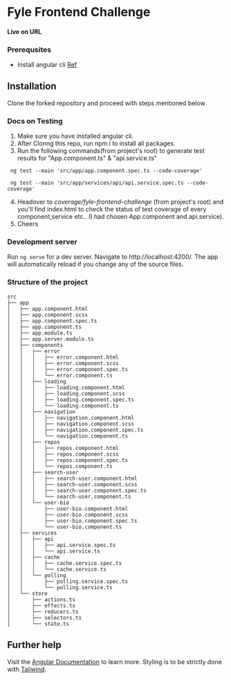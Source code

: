 # Fyle Frontend Challenge

#### Live on URL

### Prerequsites

- Install angular cli [Ref](https://angular.io/cli)

## Installation

Clone the forked repository and proceed with steps mentioned below

### Docs on Testing

1. Make sure you have installed angular cli.
2. After Clonng this repo, run npm i to install all packages.
3. Run the following commands(from project's root) to generate test results for "App.component.ts" & "api.service.ts"

```
 ng test --main 'src/app/app.component.spec.ts --code-coverage'

 ng test --main 'src/app/services/api/api.service.spec.ts --code-coverage'
```

4. Headover to _coverage/fyle-frontend-challenge_ (from project's root) and you'll find index.html to check the status of test coverage of every component,service etc.. (I had chosen App.component and api.service).
5. Cheers

### Development server

Run `ng serve` for a dev server. Navigate to http://localhost:4200/. The app will automatically reload if you change any of the source files.

### Structure of the project

```
src
├── app
│   ├── app.component.html
│   ├── app.component.scss
│   ├── app.component.spec.ts
│   ├── app.component.ts
│   ├── app.module.ts
│   ├── app.server.module.ts
│   ├── components
│   │   ├── error
│   │   │   ├── error.component.html
│   │   │   ├── error.component.scss
│   │   │   ├── error.component.spec.ts
│   │   │   └── error.component.ts
│   │   ├── loading
│   │   │   ├── loading.component.html
│   │   │   ├── loading.component.scss
│   │   │   ├── loading.component.spec.ts
│   │   │   └── loading.component.ts
│   │   ├── navigation
│   │   │   ├── navigation.component.html
│   │   │   ├── navigation.component.scss
│   │   │   ├── navigation.component.spec.ts
│   │   │   └── navigation.component.ts
│   │   ├── repos
│   │   │   ├── repos.component.html
│   │   │   ├── repos.component.scss
│   │   │   ├── repos.component.spec.ts
│   │   │   └── repos.component.ts
│   │   ├── search-user
│   │   │   ├── search-user.component.html
│   │   │   ├── search-user.component.scss
│   │   │   ├── search-user.component.spec.ts
│   │   │   └── search-user.component.ts
│   │   └── user-bio
│   │       ├── user-bio.component.html
│   │       ├── user-bio.component.scss
│   │       ├── user-bio.component.spec.ts
│   │       └── user-bio.component.ts
│   ├── services
│   │   ├── api
│   │   │   ├── api.service.spec.ts
│   │   │   └── api.service.ts
│   │   ├── cache
│   │   │   ├── cache.service.spec.ts
│   │   │   └── cache.service.ts
│   │   └── polling
│   │       ├── polling.service.spec.ts
│   │       └── polling.service.ts
│   └── store
│       ├── actions.ts
│       ├── effects.ts
│       ├── reducers.ts
│       ├── selectors.ts
│       └── state.ts

```

## Further help

Visit the [Angular Documentation](https://angular.io/guide/styleguide) to learn more.
Styling is to be strictly done with [Tailwind](https://tailwindcss.com/docs/installation).
